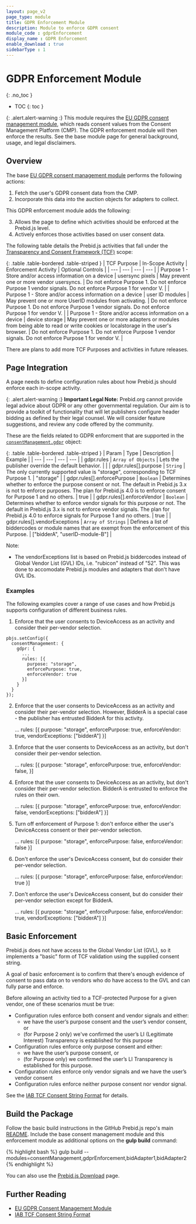 ```yaml
---
layout: page_v2
page_type: module
title: GDPR Enforcement Module
description: Module to enforce GDPR consent
module_code : gdprEnforcement
display_name : GDPR Enforcement
enable_download : true
sidebarType : 1
---
```


# GDPR Enforcement Module
{: .no_toc }

* TOC
{: toc }

{: .alert.alert-warning :}
This module requires the [EU GDPR consent management module](/dev-docs/modules/consentManagement.html), which reads consent values from the Consent Management Platform (CMP). The GDPR enforcement module
will then enforce the results. See the base module page for general background, usage, and legal disclaimers.

## Overview

The base [EU GDPR consent management module](/dev-docs/modules/consentManagement.html) performs the following actions:

1. Fetch the user's GDPR consent data from the CMP.
2. Incorporate this data into the auction objects for adapters to collect.

This GDPR enforcement module adds the following:

3. Allows the page to define which activities should be enforced at the Prebid.js level.
4. Actively enforces those activities based on user consent data.

The following table details the Prebid.js activities that fall under the [Transparency and Consent Framework (TCF)](https://iabeurope.eu/iab-europe-transparency-consent-framework-policies/) scope:

{: .table .table-bordered .table-striped }
| TCF Purpose | In-Scope Activity | Enforcement Activity | Optional Controls |
| --- | --- | --- | --- |
| Purpose 1 - Store and/or access information on a device | usersync pixels | May prevent one or more vendor usersyncs. | Do not enforce Purpose 1. Do not enforce Purpose 1 vendor signals. Do not enforce Purpose 1 for vendor V. |
| Purpose 1 - Store and/or access information on a device | user ID modules | May prevent one or more UserID modules from activating. | Do not enforce Purpose 1. Do not enforce Purpose 1 vendor signals. Do not enforce Purpose 1 for vendor V. |
| Purpose 1 - Store and/or access information on a device | device storage | May prevent one or more adapters or modules from being able to read or write cookies or localstorage in the user's browser. | Do not enforce Purpose 1. Do not enforce Purpose 1 vendor signals. Do not enforce Purpose 1 for vendor V. |

There are plans to add more TCF Purposes and activities in future releases.

## Page Integration

A page needs to define configuration rules about how Prebid.js should enforce each in-scope activity.

{: .alert.alert-warning :}
**Important Legal Note:** Prebid.org cannot provide legal advice about GDPR or any other governmental regulation. Our aim is to provide a toolkit of functionality that will let publishers configure header bidding as defined by their legal counsel. We will consider feature suggestions, and review any code offered by the community.

These are the fields related to GDPR enforcment that are supported in the [`consentManagement.gdpr`](/dev-docs/modules/consentManagement.html) object:

{: .table .table-bordered .table-striped }
| Param | Type | Description | Example |
| --- | --- | --- | --- |
| gdpr.rules | `Array of Objects` | Lets the publisher override the default behavior. | |
| gdpr.rules[].purpose | `String` | The only currently supported value is "storage", corresponding to TCF Purpose 1. | "storage" |
| gdpr.rules[].enforcePurpose | `Boolean` | Determines whether to enforce the purpose consent or not. The default in Prebid.js 3.x is not to enforce purposes. The plan for Prebid.js 4.0 is to enforce consent for Purpose 1 and no others. | true |
| gdpr.rules[].enforceVendor | `Boolean` | Determines whether to enforce vendor signals for this purpose or not. The default in Prebid.js 3.x is not to enforce vendor signals. The plan for Prebid.js 4.0 to enforce signals for Purpose 1 and no others. | true |
| gdpr.rules[].vendorExceptions | `Array of Strings` | Defines a list of biddercodes or module names that are exempt from the enforcement of this Purpose. | ["bidderA", "userID-module-B"] |

Note:

- The vendorExceptions list is based on Prebid.js biddercodes instead of Global Vendor List (GVL) IDs, i.e. "rubicon" instead of "52". This was done to accomodate Prebid.js modules and adapters that don't have GVL IDs.  

### Examples

The following examples cover a range of use cases and how Prebid.js supports
configuration of different business rules.

1) Enforce that the user consents to DeviceAccess as an activity and consider their per-vendor selection.

```
pbjs.setConfig({
  consentManagement: {
    gdpr: {
      ...
      rules: [{
        purpose: "storage",
        enforcePurpose: true,
        enforceVendor: true
      }]
    }
  }
});
```

2) Enforce that the user consents to DeviceAccess as an activity and consider their per-vendor selection. However, BidderA is a special case - the publisher has entrusted BidderA for this activity.

      ...
      rules: [{
        purpose: "storage",
        enforcePurpose: true,
        enforceVendor: true,
        vendorExceptions: ["bidderA"]
      }]

3) Enforce that the user consents to DeviceAccess as an activity, but don't consider their per-vendor selection.

      ...
      rules: [{
        purpose: "storage",
        enforcePurpose: true,
        enforceVendor: false,
      }]

4) Enforce that the user consents to DeviceAccess as an activity, but don't consider their per-vendor selection. BidderA is entrusted to enforce the rules on their own.

      ...
      rules: [{
        purpose: "storage",
        enforcePurpose: true,
        enforceVendor: false,
        vendorExceptions: ["bidderA"]
      }]

5) Turn off enforcement of Purpose 1: don't enforce either the user's DeviceAccess consent or their per-vendor selection.

      ...
      rules: [{
        purpose: "storage",
        enforcePurpose: false,
        enforceVendor: false
      }]

6) Don't enforce the user's DeviceAccess consent, but do consider their per-vendor selection.

      ...
      rules: [{
        purpose: "storage",
        enforcePurpose: false,
        enforceVendor: true
      }]

7) Don't enforce the user's DeviceAccess consent, but do consider their per-vendor selection except for BidderA.

      ...
      rules: [{
        purpose: "storage",
        enforcePurpose: false,
        enforceVendor: true,
        vendorExceptions: ["bidderA"]
      }]

## Basic Enforcement

Prebid.js does not have access to the Global Vendor List (GVL), so it implements
a "basic" form of TCF validation using the supplied consent string.

A goal of basic enforcement is to confirm that there's enough evidence of consent to pass data on to vendors who do have access to the GVL and can fully parse and enforce.

Before allowing an activity tied to a TCF-protected Purpose for a given vendor, one of these scenarios must be true:

- Configuration rules enforce both consent and vendor signals and either:
  - we have the user’s purpose consent and the user’s vendor consent, or
  - (for Purpose 2 only) we've confirmed the user’s LI (Legitimate Interest) Transparency is established for this purpose
- Configuration rules enforce only purpose consent and either:
  - we have the user’s purpose consent, or
  - (for Purpose only) we confirmed the user’s LI Transparency is established for this purpose.
- Configuration rules enforce only vendor signals and we have the user’s vendor consent
- Configuration rules enforce neither purpose consent nor vendor signal.

See the [IAB TCF Consent String Format](https://github.com/InteractiveAdvertisingBureau/GDPR-Transparency-and-Consent-Framework/blob/master/TCFv2/IAB%20Tech%20Lab%20-%20Consent%20string%20and%20vendor%20list%20formats%20v2.md) for details.

## Build the Package

Follow the basic build instructions in the GitHub Prebid.js repo's main [README](https://github.com/prebid/Prebid.js/blob/master/README.md). Include the base consent management module and this enforcement module as additional options on the **gulp build** command:

{% highlight bash %}
gulp build --modules=consentManagement,gdprEnforcement,bidAdapter1,bidAdapter2
{% endhighlight %}

You can also use the [Prebid.js Download](/download.html) page.

## Further Reading

- [EU GDPR Consent Management Module](/dev-docs/modules/consentManagement.html)
- [IAB TCF Consent String Format](https://github.com/InteractiveAdvertisingBureau/GDPR-Transparency-and-Consent-Framework/blob/master/TCFv2/IAB%20Tech%20Lab%20-%20Consent%20string%20and%20vendor%20list%20formats%20v2.md)
